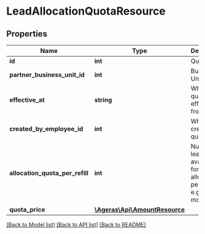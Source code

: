 # LeadAllocationQuotaResource

## Properties
Name | Type | Description | Notes
------------ | ------------- | ------------- | -------------
**id** | **int** | Quota ID. | [optional] 
**partner_business_unit_id** | **int** | Business Unit ID. | [optional] 
**effective_at** | **string** | When this quota is effective from. | [optional] 
**created_by_employee_id** | **int** | Who created this quota. | [optional] 
**allocation_quota_per_refill** | **int** | Number of leads available for allocation per refill, e.g. each month. | [optional] 
**quota_price** | [**\Ageras\Api\AmountResource**](AmountResource.md) |  | [optional] 

[[Back to Model list]](../README.md#documentation-for-models) [[Back to API list]](../README.md#documentation-for-api-endpoints) [[Back to README]](../README.md)



